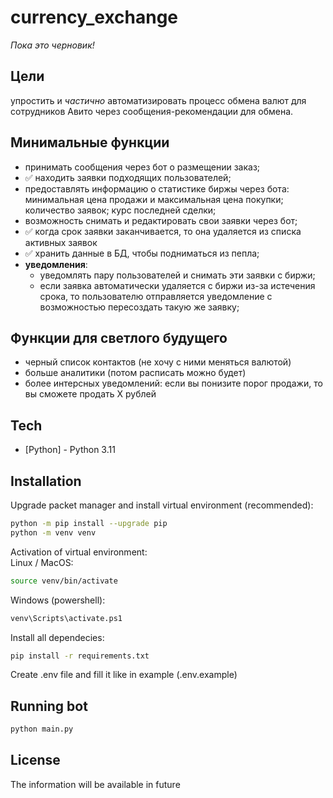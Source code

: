 # currency_exchange
*Пока это черновик!*

## Цели
упростить и _частично_ автоматизировать процесс обмена валют для сотрудников Авито через сообщения-рекомендации для обмена.

## Минимальные функции
- принимать сообщения через бот о размещении заказ;
- ✅ находить заявки подходящих пользователей;
- предоставлять информацию о статистике биржы через бота: минимальная цена продажи и максимальная цена покупки; количество заявок; курс последней сделки;
- возможность снимать и редактировать свои заявки через бот;
- ✅ когда срок заявки заканчивается, то она удаляется из списка активных заявок
- ✅ хранить данные в БД, чтобы подниматься из пепла;
- **уведомления**:
    - уведомлять пару пользователей и снимать эти заявки с биржи;
    - если заявка автоматически удаляется с биржи из-за истечения срока, то пользователю отправляется уведомление с возможностью пересоздать такую же заявку;

## Функции для светлого будущего
- черный список контактов (не хочу с ними меняться валютой)
- больше аналитики (потом расписать можно будет)
- более интерсных уведомлений: если вы понизите порог продажи, то вы сможете продать X рублей

## Tech
- [Python] - Python 3.11

## Installation

Upgrade packet manager and install virtual environment (recommended):  
```sh
python -m pip install --upgrade pip
python -m venv venv

```  
Activation of virtual environment:  
Linux / MacOS:
```sh
source venv/bin/activate
```  
Windows (powershell):  
```sh
venv\Scripts\activate.ps1
```  
Install all dependecies:  
```sh
pip install -r requirements.txt
```  
  
Create .env file and fill it like in example (.env.example)

## Running bot
```sh
python main.py
```  

## License

The information will be available in future